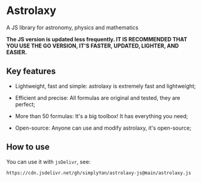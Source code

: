 # Astrolaxy
A JS library for astronomy, physics and mathematics

**The JS version is updated less frequently. IT IS RECOMMENDED THAT YOU USE THE GO VERSION, IT'S FASTER, UPDATED, LIGHTER, AND EASIER.**

## Key features
- Lightweight, fast and simple: astrolaxy is extremely fast and lightweight;

- Efficient and precise: All formulas are original and tested, they are perfect;

- More than 50 formulas: It's a big toolbox! It has everything you need;

- Open-source: Anyone can use and modify astrolaxy, it's open-source;

## How to use
You can use it with `jsDelivr`, see:
```bash
https://cdn.jsdelivr.net/gh/simplyYan/astrolaxy-js@main/astrolaxy.js
```
